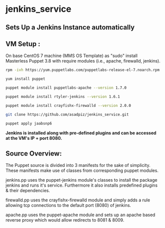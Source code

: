 # jenkins_service

## Sets Up a Jenkins Instance automatically

## VM Setup :

On base CentOS 7 machine (MMS OS Template) as "sudo" install Masterless Puppet 3.8 with require modules (i.e., apache, firewalld, jenkins).

```bash
rpm -ivh https://yum.puppetlabs.com/puppetlabs-release-el-7.noarch.rpm

yum install puppet

puppet module install puppetlabs-apache --version 1.7.0 

puppet module install rtyler-jenkins --version 1.6.1

puppet module install crayfishx-firewalld --version 2.0.0

git clone https://github.com/asadpiz/jenkins_service.git

puppet apply jaabsnp6
```

**Jenkins is installed along with pre-defined plugins and can be accessed at the VM's IP + port 8080.**

## Source Overview:

The Puppet source is divided into 3 manifests for the sake of simplicity. These manifests make use of classes from corresponding puppet modules.

jenkins.pp uses the puppet-jenkins module's classes to install the package jenkins and runs it's service. Furthermore it also installs predefined plugins & their dependencies.

firewalld.pp uses the crayfishx-firewalld module and simply adds a rule allowing tcp connections to the default port (8080) of jenkins.

apache.pp uses the puppet-apache module and sets up an apache based reverse proxy which would allow redirects to 8081 & 8009.
